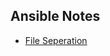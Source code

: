 ## Ansible Notes

* [File Seperation](https://github.com/Musti4096/Ansible-Notes/tree/master/001.File-Seperation)
